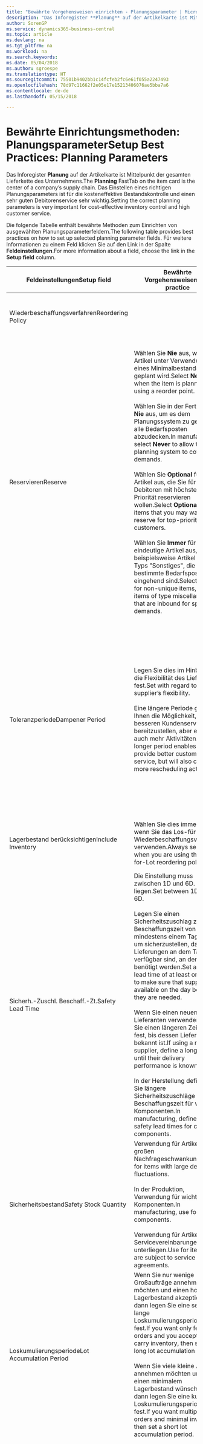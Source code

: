```yaml
---
title: "Bewährte Vorgehensweisen einrichten - Planungsparameter | Microsoft Docs"
description: "Das Inforegister **Planung** auf der Artikelkarte ist Mittelpunkt der gesamten Lieferkette des Unternehmens. Das Einstellen eines richtigen Planungsparameters ist für die kosteneffektive Bestandskontrolle und einen sehr guten Debitorenservice sehr wichtig."
author: SorenGP
ms.service: dynamics365-business-central
ms.topic: article
ms.devlang: na
ms.tgt_pltfrm: na
ms.workload: na
ms.search.keywords: 
ms.date: 05/04/2018
ms.author: sgroespe
ms.translationtype: HT
ms.sourcegitcommit: 75501b9402bb1c14fcfeb2fc6e61f055a2247493
ms.openlocfilehash: 78d97c11662f2e05e17e15213406076ae5bba7a6
ms.contentlocale: de-de
ms.lasthandoff: 05/15/2018

---
```

# <a name="setup-best-practices-planning-parameters"></a><span data-ttu-id="8b0dd-104">Bewährte Einrichtungsmethoden: Planungsparameter</span><span class="sxs-lookup"><span data-stu-id="8b0dd-104">Setup Best Practices: Planning Parameters</span></span>
<span data-ttu-id="8b0dd-105">Das Inforegister **Planung** auf der Artikelkarte ist Mittelpunkt der gesamten Lieferkette des Unternehmens.</span><span class="sxs-lookup"><span data-stu-id="8b0dd-105">The **Planning** FastTab on the item card is the center of a company’s supply chain.</span></span> <span data-ttu-id="8b0dd-106">Das Einstellen eines richtigen Planungsparameters ist für die kosteneffektive Bestandskontrolle und einen sehr guten Debitorenservice sehr wichtig.</span><span class="sxs-lookup"><span data-stu-id="8b0dd-106">Setting the correct planning parameters is very important for cost-effective inventory control and high customer service.</span></span>  

 <span data-ttu-id="8b0dd-107">Die folgende Tabelle enthält bewährte Methoden zum Einrichten von ausgewählten Planungsparameterfeldern.</span><span class="sxs-lookup"><span data-stu-id="8b0dd-107">The following table provides best practices on how to set up selected planning parameter fields.</span></span> <span data-ttu-id="8b0dd-108">Für weitere Informationen zu einem Feld klicken Sie auf den Link in der Spalte **Feldeinstellungen**.</span><span class="sxs-lookup"><span data-stu-id="8b0dd-108">For more information about a field, choose the link in the **Setup field** column.</span></span>  

|<span data-ttu-id="8b0dd-109">Feldeinstellungen</span><span class="sxs-lookup"><span data-stu-id="8b0dd-109">Setup field</span></span>|<span data-ttu-id="8b0dd-110">Bewährte Vorgehensweisen</span><span class="sxs-lookup"><span data-stu-id="8b0dd-110">Best practice</span></span>|<span data-ttu-id="8b0dd-111">Bemerkung</span><span class="sxs-lookup"><span data-stu-id="8b0dd-111">Comment</span></span>|  
|-----------------|-------------------|-------------|  
|<span data-ttu-id="8b0dd-112">Wiederbeschaffungsverfahren</span><span class="sxs-lookup"><span data-stu-id="8b0dd-112">Reordering Policy</span></span>||<span data-ttu-id="8b0dd-113">Weitere Informationen finden Sie unter [Bewährte Einrichtungsmethoden: Wiederbeschaffungsverfahren](setup-best-practices-reordering-policies.md).</span><span class="sxs-lookup"><span data-stu-id="8b0dd-113">For more information, see [Setup Best Practices: Reordering Policies](setup-best-practices-reordering-policies.md).</span></span>|  
|<span data-ttu-id="8b0dd-114">Reservieren</span><span class="sxs-lookup"><span data-stu-id="8b0dd-114">Reserve</span></span>|<span data-ttu-id="8b0dd-115">Wählen Sie **Nie** aus, wenn der Artikel unter Verwendung eines Minimalbestands geplant wird.</span><span class="sxs-lookup"><span data-stu-id="8b0dd-115">Select **Never** when the item is planned using a reorder point.</span></span><br /><br /> <span data-ttu-id="8b0dd-116">Wählen Sie in der Fertigung **Nie** aus, um es dem Planungssystem zu gestatten, alle Bedarfsposten abzudecken.</span><span class="sxs-lookup"><span data-stu-id="8b0dd-116">In manufacturing, select **Never** to allow the planning system to cover all demands.</span></span><br /><br /> <span data-ttu-id="8b0dd-117">Wählen Sie **Optional** für Artikel aus, die Sie für Debitoren mit höchster Priorität reservieren wollen.</span><span class="sxs-lookup"><span data-stu-id="8b0dd-117">Select **Optional** for items that you may want to reserve for top-priority customers.</span></span><br /><br /> <span data-ttu-id="8b0dd-118">Wählen Sie **Immer** für nicht eindeutige Artikel aus, wie beispielsweise Artikel des Typs "Sonstiges", die für bestimmte Bedarfsposten eingehend sind.</span><span class="sxs-lookup"><span data-stu-id="8b0dd-118">Select **Always** for non-unique items, such as items of type miscellaneous that are inbound for specific demands.</span></span>|<span data-ttu-id="8b0dd-119">Reservierungen wirken im Allgemeinen dem Zweck der Planung entgegen, nämlich einem Ausgleich zwischen Bedarf und Vorrat.</span><span class="sxs-lookup"><span data-stu-id="8b0dd-119">Reservations generally counteract the purpose of planning, which is to balance demand and supply.</span></span> <span data-ttu-id="8b0dd-120">Daher sollten Artikel, die für die Planung eingerichtet wurden, im Allgemeinen nicht reserviert werden.</span><span class="sxs-lookup"><span data-stu-id="8b0dd-120">Therefore, items that are set up for planning should generally not be reserved.</span></span><br /><br /> <span data-ttu-id="8b0dd-121">Wenn der Benutzer eine Lagerbestandsmenge für zukünftigen Bedarf reserviert, wird die Planungsgrundlage gestört, und der Minimalbestand funktioniert möglicherweise nicht ordnungsgemäß.</span><span class="sxs-lookup"><span data-stu-id="8b0dd-121">If the user reserves an inventory quantity for future demand, then the planning foundation will be disturbed, and the reorder point may not work correctly.</span></span> <span data-ttu-id="8b0dd-122">Selbst wenn der voraussichtliche Lagerbestand im Hinblick auf den Minimalbestand akzeptabel ist, stehen die Mengen möglicherweise aufgrund der Reservierung nicht zur Verfügung.</span><span class="sxs-lookup"><span data-stu-id="8b0dd-122">Even if the projected inventory level is acceptable with regard to the reorder point, the quantities may not be available because of the reservation.</span></span>|  
|<span data-ttu-id="8b0dd-123">Toleranzperiode</span><span class="sxs-lookup"><span data-stu-id="8b0dd-123">Dampener Period</span></span>|<span data-ttu-id="8b0dd-124">Legen Sie dies im Hinblick auf die Flexibilität des Lieferanten fest.</span><span class="sxs-lookup"><span data-stu-id="8b0dd-124">Set with regard to the supplier’s flexibility.</span></span><br /><br /> <span data-ttu-id="8b0dd-125">Eine längere Periode gibt Ihnen die Möglichkeit, besseren Kundenservice bereitzustellen, aber erfordert auch mehr Aktivitäten.</span><span class="sxs-lookup"><span data-stu-id="8b0dd-125">A longer period enables you to provide better customer service, but will also cause more rescheduling actions.</span></span>|<span data-ttu-id="8b0dd-126">Wenn für den Lieferanten eine letzte Änderungen zu den Aufträgen akzeptiert wird, verwenden Sie eine längere Periode für neu zu planende Aktionen.</span><span class="sxs-lookup"><span data-stu-id="8b0dd-126">If the supplier accepts last-minute changes to orders, then use a longer period, but be prepared for more rescheduling actions.</span></span> <span data-ttu-id="8b0dd-127">Wenn für den Lieferanten eine feste Planung erforderlich ist, dann halten Sie die Periode so kurz wie möglich.</span><span class="sxs-lookup"><span data-stu-id="8b0dd-127">If the supplier requires firm planning, then shorten the period as much as possible.</span></span><br /><br /> <span data-ttu-id="8b0dd-128">Informationen zur globalen Einrichtung, siehe **Toleranzperiode** under [Designdetails: Parameter Planen](design-details-planning-parameters.md)</span><span class="sxs-lookup"><span data-stu-id="8b0dd-128">For information about the **Dampener Period** field , see [Design Details: Planning Parameters](design-details-planning-parameters.md).</span></span>|  
|<span data-ttu-id="8b0dd-129">Lagerbestand berücksichtigen</span><span class="sxs-lookup"><span data-stu-id="8b0dd-129">Include Inventory</span></span>|<span data-ttu-id="8b0dd-130">Wählen Sie dies immer aus, wenn Sie das Los-für-Los-Wiederbeschaffungsverfahren verwenden.</span><span class="sxs-lookup"><span data-stu-id="8b0dd-130">Always select when you are using the Lot-for-Lot reordering policy.</span></span>|<span data-ttu-id="8b0dd-131">Wählen Sie dies nur in bestimmten Fällen nicht aus, beispielsweise wenn keine Lagerartikel verkäuflich sind.</span><span class="sxs-lookup"><span data-stu-id="8b0dd-131">Do not select only in special situations, such as when inventory items are not sellable.</span></span>|  
|<span data-ttu-id="8b0dd-132">Sicherh.-Zuschl. Beschaff.-Zt.</span><span class="sxs-lookup"><span data-stu-id="8b0dd-132">Safety Lead Time</span></span>|<span data-ttu-id="8b0dd-133">Die Einstellung muss zwischen 1D und 6D. liegen.</span><span class="sxs-lookup"><span data-stu-id="8b0dd-133">Set between 1D and 6D.</span></span><br /><br /> <span data-ttu-id="8b0dd-134">Legen Sie einen Sicherheitszuschlag zur Beschaffungszeit von mindestens einem Tag fest, um sicherzustellen, dass die Lieferungen an dem Tag verfügbar sind, an dem sie benötigt werden.</span><span class="sxs-lookup"><span data-stu-id="8b0dd-134">Set a safety lead time of at least one day to make sure that supplies are available on the day before they are needed.</span></span><br /><br /> <span data-ttu-id="8b0dd-135">Wenn Sie einen neuen Lieferanten verwenden, legen Sie einen längeren Zeitraum fest, bis dessen Liefertreue bekannt ist.</span><span class="sxs-lookup"><span data-stu-id="8b0dd-135">If using a new supplier, define a longer time until their delivery performance is known.</span></span><br /><br /> <span data-ttu-id="8b0dd-136">In der Herstellung definieren Sie längere Sicherheitszuschläge zur Beschaffungszeit für wichtige Komponenten.</span><span class="sxs-lookup"><span data-stu-id="8b0dd-136">In manufacturing, define longer safety lead times for critical components.</span></span>|<span data-ttu-id="8b0dd-137">Vom System geplante Lieferungen, um zu vermeiden, dass am gleichen Tag, an dem Bestand nicht lieferbar ist, Bestand nicht lieferbar ist.</span><span class="sxs-lookup"><span data-stu-id="8b0dd-137">Supply that is planned by the system to avoid a stock-out will arrive on the same day that the stock-out occurs.</span></span> <span data-ttu-id="8b0dd-138">Dies kann sich möglicherweise als mehrere Stunden zu spät erweisen, wenn beispielsweise der Bedarf morgens erforderlich ist und die Lieferung am Nachmittag eingeht.</span><span class="sxs-lookup"><span data-stu-id="8b0dd-138">This may be several hours too late if, for example, the demand is needed in the morning and the supply arrives in the afternoon.</span></span> <span data-ttu-id="8b0dd-139">**Hinweis:** Das Feld **Sicherh.-Zuschl.-Zt.** verwendet den Basiskalender.</span><span class="sxs-lookup"><span data-stu-id="8b0dd-139">**Note:**  The **Safety Lead Time** field uses the base calendar.</span></span> <span data-ttu-id="8b0dd-140">Daher bedeutet 14T nicht notwendigerweise zwei Wochen.</span><span class="sxs-lookup"><span data-stu-id="8b0dd-140">Therefore, 14D is not necessarily two weeks.</span></span>|  
|<span data-ttu-id="8b0dd-141">Sicherheitsbestand</span><span class="sxs-lookup"><span data-stu-id="8b0dd-141">Safety Stock Quantity</span></span>|<span data-ttu-id="8b0dd-142">Verwendung für Artikel mit großen Nachfrageschwankungen.</span><span class="sxs-lookup"><span data-stu-id="8b0dd-142">Use for items with large demand fluctuations.</span></span><br /><br /> <span data-ttu-id="8b0dd-143">In der Produktion, Verwendung für wichtige Komponenten.</span><span class="sxs-lookup"><span data-stu-id="8b0dd-143">In manufacturing, use for critical components.</span></span><br /><br /> <span data-ttu-id="8b0dd-144">Verwendung für Artikel, die Servicevereinbarungen unterliegen.</span><span class="sxs-lookup"><span data-stu-id="8b0dd-144">Use for items that are subject to service agreements.</span></span>|<span data-ttu-id="8b0dd-145">Wenn das Feld **Minimalbestant** nicht ausgefüllt ist, dann dient der Sicherheitsbestand auch als Minimalbestand.</span><span class="sxs-lookup"><span data-stu-id="8b0dd-145">If the **Reorder Point** field is not filled, then the safety stock quantity also functions as a reorder point.</span></span>|  
|<span data-ttu-id="8b0dd-146">Loskumulierungsperiode</span><span class="sxs-lookup"><span data-stu-id="8b0dd-146">Lot Accumulation Period</span></span>|<span data-ttu-id="8b0dd-147">Wenn Sie nur wenige Großaufträge annehmen möchten und einen hohen Lagerbestand akzeptieren, dann legen Sie eine sehr lange Loskumulierungsperiode fest.</span><span class="sxs-lookup"><span data-stu-id="8b0dd-147">If you want only few big orders and you accept to carry inventory, then set a long lot accumulation period.</span></span><br /><br /> <span data-ttu-id="8b0dd-148">Wenn Sie viele kleine Aufträge annehmen möchten und sich einen minimalem Lagerbestand wünschen, dann legen Sie eine kurze Loskumulierungsperiode fest.</span><span class="sxs-lookup"><span data-stu-id="8b0dd-148">If you want multiple small orders and minimal inventory, then set a short lot accumulation period.</span></span>|<span data-ttu-id="8b0dd-149">Die Loskumulierungsperiode ist im Allgemeinen die längste Periode, in der Sie über Lagerbestand verfügen.</span><span class="sxs-lookup"><span data-stu-id="8b0dd-149">The lot accumulation period is generally the longest period that you will carry inventory.</span></span>|  
|<span data-ttu-id="8b0dd-150">Minimalbestand</span><span class="sxs-lookup"><span data-stu-id="8b0dd-150">Reorder Point</span></span>|<span data-ttu-id="8b0dd-151">Ermitteln Sie den Minimalbestand auf Basis des Anforderungsprofils des Artikels.</span><span class="sxs-lookup"><span data-stu-id="8b0dd-151">Base the reorder point on the item’s demand profile.</span></span>|<span data-ttu-id="8b0dd-152">Wenn laut historischen Daten während einer Beschaffungszeit von sieben Tagen der durchschnittliche Bedarf des Artikels 100 Einheiten beträgt, kann der Minimalbestand auf 100 festgelegt werden.</span><span class="sxs-lookup"><span data-stu-id="8b0dd-152">If historical data shows that the item’s average demand is 100 units during a lead time of seven days, then the reorder point can be set to 100 as a minimum.</span></span><br /><br /> <span data-ttu-id="8b0dd-153">Das bedeutet, dass bei einer Abnahme des Lagerbestands auf unter 100 Einheiten das Planungssystem die Wiederbeschaffung des Artikels vorschlägt, da für die Wiederbeschaffung sieben Tage benötigt werden und genügend Einheiten vorhanden sein müssen, um den Bedarf in diesen sieben Tagen zu decken.</span><span class="sxs-lookup"><span data-stu-id="8b0dd-153">This means that when the inventory level falls below 100 units, then the planning system will suggest to replenish because it takes seven days to supply the item, and there must be enough to cover the demand within those seven days.</span></span>|  
|<span data-ttu-id="8b0dd-154">Zeitrahmen</span><span class="sxs-lookup"><span data-stu-id="8b0dd-154">Time Bucket</span></span>|<span data-ttu-id="8b0dd-155">Ein leeres Feld bedeutet, dass der Lagerbestand jeden Tag überprüft wird.</span><span class="sxs-lookup"><span data-stu-id="8b0dd-155">Leave blank, meaning that the inventory level is checked every day.</span></span>|<span data-ttu-id="8b0dd-156">Bei täglicher Überprüfung des Lagerbestands ist eine optimale Planung des Minimalbestands sichergestellt.</span><span class="sxs-lookup"><span data-stu-id="8b0dd-156">Checking the inventory level every day ensures optimal reorder point planning.</span></span> <span data-ttu-id="8b0dd-157">**Hinweis:** Ein Zeitrahmen von 1W bedeutet, dass der Lagerbestand möglicherweise eine Woche bevor ein Beschaffungsauftrag vorgeschlagen wird, unter dem Minimalbestand liegt.</span><span class="sxs-lookup"><span data-stu-id="8b0dd-157">**Note:**  A time bucket of 1W means that the inventory level may be below the reorder point for one week before a supply order is suggested.</span></span>|  
|<span data-ttu-id="8b0dd-158">Rundungspräzision</span><span class="sxs-lookup"><span data-stu-id="8b0dd-158">Rounding Precision</span></span>|<span data-ttu-id="8b0dd-159">In der teuren Produktion auf 0,00001 festgelegt.</span><span class="sxs-lookup"><span data-stu-id="8b0dd-159">In expensive manufacturing, set to 0.00001.</span></span>|<span data-ttu-id="8b0dd-160">Große Rundungsmengen an Ausschuss oder Materialverbrauch können zu sehr hohen Lagerkosten führen.</span><span class="sxs-lookup"><span data-stu-id="8b0dd-160">Large rounding quantities of scrap or material consumption can amount to very large inventory costs.</span></span> <span data-ttu-id="8b0dd-161">Es kann daher von Bedeutung sein, die kleinste Rundungspräzision festzulegen, um diese potenziellen Kosten zu minimieren.</span><span class="sxs-lookup"><span data-stu-id="8b0dd-161">It may therefore be relevant to set the smallest rounding precision to minimize this potential cost.</span></span>|  

> [!NOTE]  
>  <span data-ttu-id="8b0dd-162">Die bewährten Methoden zu Planungsparametern auf Artikelkarten gelten auch für dieselben Felder auf Lagerhaltungsdatenkarten.</span><span class="sxs-lookup"><span data-stu-id="8b0dd-162">The best practices for planning parameters on item cards also apply to the same fields on SKU cards.</span></span>  
>   
>  <span data-ttu-id="8b0dd-163">Wenn Unternehmen den Bedarf an verschiedenen Lagerorten planen, empfiehlt es sich, für jeden Standort Lagerhaltungsdaten festzulegen und den gesamten Bedarf mit einem Wert im Feld **Lagerortcode** zu erstellen.</span><span class="sxs-lookup"><span data-stu-id="8b0dd-163">If companies plan for demand at different locations, then it is strongly advised to define SKUs for each location and that all demand is created by using a value in the **Location Code** field.</span></span> <span data-ttu-id="8b0dd-164">Weitere Informationen finden Sie unter [Designdetails: Bedarf an leerem Lagerort](design-details-demand-at-blank-location.md)</span><span class="sxs-lookup"><span data-stu-id="8b0dd-164">For more information, see [Design Details: Demand at Blank Location](design-details-demand-at-blank-location.md).</span></span>  

## <a name="see-also"></a><span data-ttu-id="8b0dd-165">Siehe auch</span><span class="sxs-lookup"><span data-stu-id="8b0dd-165">See Also</span></span>  
 <span data-ttu-id="8b0dd-166">[Bewährte Einrichtungsmethoden: Beschaffungsplanung](setup-best-practices-supply-planning.md) </span><span class="sxs-lookup"><span data-stu-id="8b0dd-166">[Setup Best Practices: Supply Planning](setup-best-practices-supply-planning.md) </span></span>  
 <span data-ttu-id="8b0dd-167">[Designdetails: Vorratsplanung](design-details-supply-planning.md) </span><span class="sxs-lookup"><span data-stu-id="8b0dd-167">[Design Details: Supply Planning](design-details-supply-planning.md) </span></span>  
 [<span data-ttu-id="8b0dd-168">Richten Sie komplexe Anwendungsbereiche mithilfe bewährter Methoden ein</span><span class="sxs-lookup"><span data-stu-id="8b0dd-168">Set Up Complex Application Areas Using Best Practices</span></span>](set-up-complex-application-areas-using-best-practices.md)  
 <span data-ttu-id="8b0dd-169">[Arbeiten mit [!INCLUDE[d365fin](includes/d365fin_md.md)]](ui-work-product.md)</span><span class="sxs-lookup"><span data-stu-id="8b0dd-169">[Working with [!INCLUDE[d365fin](includes/d365fin_md.md)]](ui-work-product.md)</span></span>

